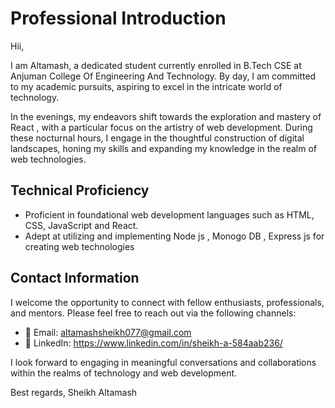 # Professional Introduction

Hii,

I am Altamash, a dedicated student currently enrolled in B.Tech CSE at Anjuman College Of Engineering And Technology. By day, I am committed to my academic pursuits, aspiring to excel in the intricate world of technology.

In the evenings, my endeavors shift towards the exploration and mastery of React , with a particular focus on the artistry of web development. During these nocturnal hours, I engage in the thoughtful construction of digital landscapes, honing my skills and expanding my knowledge in the realm of web technologies.

## Technical Proficiency

- Proficient in foundational web development languages such as HTML, CSS, JavaScript and React.
- Adept at utilizing and implementing Node js , Monogo DB , Express js for creating web technologies

## Contact Information

I welcome the opportunity to connect with fellow enthusiasts, professionals, and mentors. Please feel free to reach out via the following channels:

- 📧 Email: altamashsheikh077@gmail.com
- 💼 LinkedIn: https://www.linkedin.com/in/sheikh-a-584aab236/

I look forward to engaging in meaningful conversations and collaborations within the realms of technology and web development.

Best regards,
Sheikh Altamash
